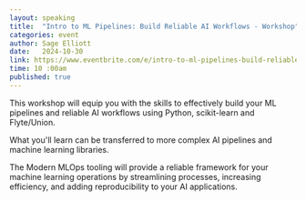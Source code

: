 ```yaml
---
layout: speaking
title:  "Intro to ML Pipelines: Build Reliable AI Workflows - Workshop"
categories: event
author: Sage Elliott
date:   2024-10-30
link: https://www.eventbrite.com/e/intro-to-ml-pipelines-build-reliable-ai-workflows-free-mlops-workshop-tickets-1030363413707
time: 10 :00am
published: true
---
```

This workshop will equip you with the skills to effectively build your ML pipelines and reliable AI workflows using Python, scikit-learn and Flyte/Union.

What you'll learn can be transferred to more complex AI pipelines and machine learning libraries.

The Modern MLOps tooling will provide a reliable framework for your machine learning operations by streamlining processes, increasing efficiency, and adding reproducibility to your AI applications.